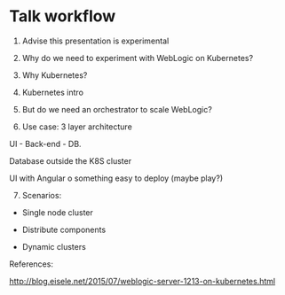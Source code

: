 # Talk workflow

1. Advise this presentation is experimental

2. Why do we need to experiment with WebLogic on Kubernetes?

3. Why Kubernetes?

4. Kubernetes intro

5. But do we need an orchestrator to scale WebLogic?

6. Use case: 3 layer architecture

UI - Back-end - DB.

Database outside the K8S cluster

UI with Angular o something easy to deploy (maybe play?)

7. Scenarios:

- Single node cluster

- Distribute components

- Dynamic clusters


References:

http://blog.eisele.net/2015/07/weblogic-server-1213-on-kubernetes.html
